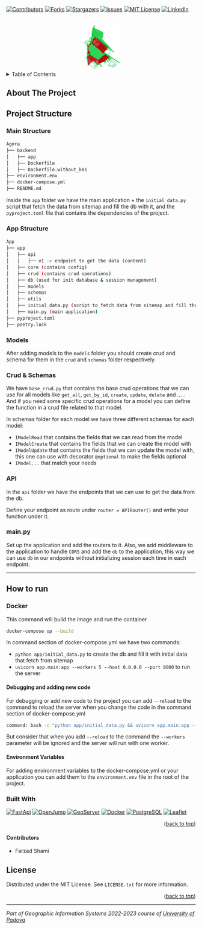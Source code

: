 <a name="readme-top"></a>

[![Contributors][contributors-shield]][contributors-url]
[![Forks][forks-shield]][forks-url]
[![Stargazers][stars-shield]][stars-url]
[![Issues][issues-shield]][issues-url]
[![MIT License][license-shield]][license-url]
[![LinkedIn][linkedin-shield]][linkedin-url]

<!-- PROJECT LOGO -->
<br />
<div align="center">
  <a href="https://github.com/farzad-845/UNIPD_GIS_MASTER_PLAN">
    <img src="static/logo.png" alt="Logo" width="100" height="121">
  </a>
</div>


<!-- TABLE OF CONTENTS -->
<details>
  <summary>Table of Contents</summary>
  <ol>
    <li>
      <a href="#about-the-project">About The Project</a>
      <ul>
        <li><a href="#built-with">Built With</a></li>
      </ul>
    </li>
    <li><a href="#license">License</a></li>
  </ol>
</details>



<!-- ABOUT THE PROJECT -->
## About The Project
## Project Structure

### Main Structure
```bash
Agora
├── backend
│   ├── app
│   ├── Dockerfile
│   ├── Dockerfile.without_k8s
├── environment.env
├── docker-compose.yml
├── README.md

```
Inside the `app` folder we have the main application + the `initial_data.py` script that fetch the data from sitemap and fill the db with it, and the `pyproject.toml` file that contains the dependencies of the project.

### App Structure
```bash
App
├── app
│   ├── api
│   │   ├── v1 -> endpoint to get the data (content)
│   ├── core (contains config)
│   ├── crud (contains crud operations)
│   ├── db (used for init database & session management)
│   ├── models
│   ├── schemas
│   ├── utils
│   ├── initial_data.py (script to fetch data from sitemap and fill the db)
│   ├── main.py (main application)
├── pyproject.toml
├── poetry.lock
```
### Models
After adding models to the `models` folder you should create crud and schema for them in the `crud` and `schemas` folder respectively.

### Crud & Schemas
We have `base_crud.py` that contains the base crud operations that we can use for all models like `get_all`, `get_by_id`, `create`, `update`, `delete` and ... .
And if you need some specific crud operations for a model you can define the function in a crud file related to that model.


In schemas folder for each model we have three different schemas for each model:
- `IModelRead` that contains the fields that we can read from the model
- `IModelCreate` that contains the fields that we can create the model with
- `IModelUpdate` that contains the fields that we can update the model with, this one can use with decorator `@optional` to make the fields optional
- `IModel...` that match your needs

### API
In the `api` folder we have the endpoints that we can use to get the data from the db.

Define your endpoint as route under `router = APIRouter()` and write your function under it.

### main.py
Set up the application and add the routers to it. Also, we add middleware to the application to handle `CORS` and add the `db` to the application, this way we can use `db` in our endpoints without initializing session each time in each endpoint.

---
## How to run
### Docker
This command will build the image and run the container
```bash
docker-compose up --build
```
In command section of docker-compose.yml we have two commands:
- `python app/initial_data.py` to create the db and fill it with initial data that fetch from sitemap
- `uvicorn app.main:app --workers 5 --host 0.0.0.0 --port 8000` to run the server

#### Debugging and adding new code
For debugging or add new code to the project you can add `--reload` to the command to reload the server when you change the code in the command section of docker-compose.yml

```bash
command: bash -c "python app/initial_data.py && uvicorn app.main:app --reload --workers 5 --host --host 0.0.0.0 --port 8000`
```
But consider that when you add `--reload` to the command the `--workers` parameter will be ignored and the server will run with one worker.

#### Environment Variables
For adding environment variables to the docker-compose.yml or your application you can add them to the `environment.env` file in the root of the project.

### Built With

[![FastApi][FastApi]][FastApi-url]
[![OpenJump][OpenJump]][OpenJump-url]
[![GeoServer][GeoServer]][GeoServer-url]
[![Docker][Docker]][Docker-url]
[![PostgreSQL][PostgreSQL]][PostgreSQL-url]
[![Leaflet][Leaflet]][Leaflet-url]


<p align="right">(<a href="#readme-top">back to top</a>)</p>

#### Contributors
- Farzad Shami

<!-- LICENSE -->
## License

Distributed under the MIT License. See `LICENSE.txt` for more information.

<p align="right">(<a href="#readme-top">back to top</a>)</p>

<!-- MARKDOWN LINKS & IMAGES -->
<!-- https://www.markdownguide.org/basic-syntax/#reference-style-links -->
[contributors-shield]: https://img.shields.io/github/contributors/farzad-845/UNIPD_GIS_MASTER_PLAN.svg?style=for-the-badge
[contributors-url]: https://github.com/farzad-845/UNIPD_GIS_MASTER_PLAN/graphs/contributors
[forks-shield]: https://img.shields.io/github/forks/farzad-845/UNIPD_GIS_MASTER_PLAN.svg?style=for-the-badge
[forks-url]: https://github.com/farzad-845/UNIPD_GIS_MASTER_PLAN/network/members
[stars-shield]: https://img.shields.io/github/stars/farzad-845/UNIPD_GIS_MASTER_PLAN.svg?style=for-the-badge
[stars-url]: https://github.com/farzad-845/UNIPD_GIS_MASTER_PLAN/stargazers
[issues-shield]: https://img.shields.io/github/issues/farzad-845/UNIPD_GIS_MASTER_PLAN.svg?style=for-the-badge
[issues-url]: https://github.com/farzad-845/UNIPD_GIS_MASTER_PLAN/issues
[license-shield]: https://img.shields.io/github/license/farzad-845/UNIPD_GIS_MASTER_PLAN.svg?style=for-the-badge
[license-url]: https://github.com/farzad-845/UNIPD_GIS_MASTER_PLAN/blob/master/LICENSE.txt
[linkedin-shield]: https://img.shields.io/badge/-LinkedIn-black.svg?style=for-the-badge&logo=linkedin&colorB=555
[linkedin-url]: https://linkedin.com/in/farzad-shami
[product-screenshot]: images/screenshot.png
[FastApi]: https://img.shields.io/badge/fastapi-000000?style=for-the-badge&logo=fastapi&logoColor=white
[FastApi-url]: https://fastapi.tiangolo.com/
[Leaflet]: https://img.shields.io/badge/leaflet-199900?style=for-the-badge&logo=leaflet&logoColor=white
[Leaflet-url]: https://leafletjs.com/
[Docker]: https://img.shields.io/badge/docker-2496ED?style=for-the-badge&logo=docker&logoColor=white
[Docker-url]: https://www.docker.com/
[PostgreSQL]: https://img.shields.io/badge/postgresql-336791?style=for-the-badge&logo=postgresql&logoColor=white
[PostgreSQL-url]: https://www.postgresql.org/
[OpenJump]: https://img.shields.io/badge/openjump-66023C?style=for-the-badge&logo=openjump&logoColor=white
[OpenJump-url]: https://www.openjump.org/
[GeoServer]: https://img.shields.io/badge/geoserver-FF5E0E?style=for-the-badge&logo=geoserver&logoColor=white
[GeoServer-url]: https://geoserver.org/

---

<p><em>Part of Geographic Information Systems 2022-2023 course of <a href="http://www.unipd.it">University of Padova</a></em>